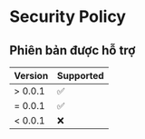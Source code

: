 # Security Policy
## Phiên bản được hỗ trợ


| Version | Supported          |
| ------- | ------------------ |
| > 0.0.1  | :white_check_mark: |
| = 0.0.1  | :white_check_mark: |
| < 0.0.1  | :x:                |

